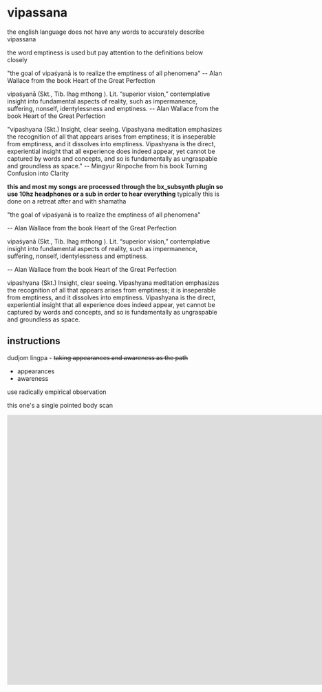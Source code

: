 # vipassana


the english language does not have any words to accurately describe vipassana

the word emptiness is used but pay attention to the definitions below closely 

"the goal of vipaśyanā is to realize the emptiness of all phenomena"
-- Alan Wallace from the book Heart of the Great Perfection

vipaśyanā (Skt., Tib. lhag mthong ). Lit. “superior vision,” contemplative insight into fundamental aspects of reality, such as impermanence, suffering, nonself, identylessness and emptiness.
-- Alan Wallace from the book Heart of the Great Perfection

"vipashyana (Skt.) Insight, clear seeing. Vipashyana meditation emphasizes the recognition of all that appears arises from emptiness; it is inseperable from emptiness, and it dissolves into emptiness. Vipashyana is the direct, experiential insight that all experience does indeed appear, yet cannot be captured by words and concepts, and so is fundamentally as ungraspable and groundless as space."
-- Mingyur Rinpoche from his book Turning Confusion into Clarity

**this and most my songs are processed through the bx_subsynth plugin so use 10hz headphones or a sub in order to hear everything**
typically this is done on a retreat after and with shamatha

"the goal of vipaśyanā is to realize the emptiness of all phenomena"

-- Alan Wallace from the book Heart of the Great Perfection

vipaśyanā (Skt., Tib. lhag mthong ). Lit. “superior vision,” contemplative insight into fundamental aspects of reality, such as impermanence, suffering, nonself, identylessness and emptiness.

-- Alan Wallace from the book Heart of the Great Perfection

vipashyana (Skt.) Insight, clear seeing. Vipashyana meditation emphasizes the recognition of all that appears arises from emptiness; it is inseperable from emptiness, and it dissolves into emptiness. Vipashyana is the direct, experiential insight that all experience does indeed appear, yet cannot be captured by words and concepts, and so is fundamentally as ungraspable and groundless as space.


## instructions

dudjom lingpa - ~~taking appearances and awareness as the path~~

* appearances
* awareness

use radically empirical observation

this one's a single pointed body scan

<iframe width="1583" height="626" src="https://www.youtube.com/embed/DuYrGkkU75o" frameborder="0" allow="accelerometer; autoplay; clipboard-write; encrypted-media; gyroscope; picture-in-picture" allowfullscreen></iframe>


